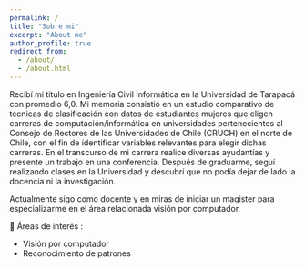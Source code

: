 ```yaml
---
permalink: /
title: "Sobre mi"
excerpt: "About me"
author_profile: true
redirect_from: 
  - /about/
  - /about.html
---
```


Recibí mi título en Ingeniería Civil Informática en la Universidad de Tarapacá con promedio 6,0. Mi memoria consistió en un estudio comparativo de técnicas de clasificación con datos de estudiantes mujeres que eligen carreras de computación/informática en universidades pertenecientes al Consejo de Rectores de las Universidades de Chile (CRUCH) en el norte de Chile, con el fin de identificar variables relevantes para elegir dichas carreras. En el transcurso de mi carrera realice diversas ayudantías y presente un trabajo en una conferencia. Después de graduarme, seguí realizando clases en la Universidad y descubrí que no podía dejar de lado la docencia ni la investigación. 

Actualmente sigo como docente y en miras de iniciar un magister para especializarme en el área relacionada visión por computador. 

🔬 Áreas de interés :

  * Visión por computador
  * Reconocimiento de patrones
 
